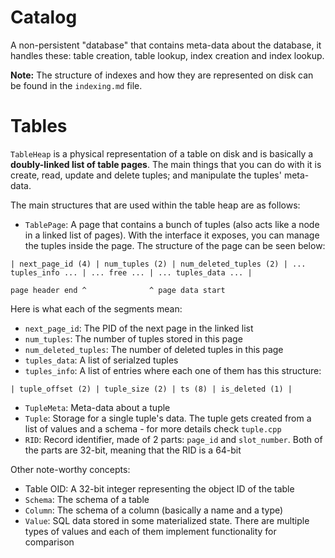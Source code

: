 # Catalog

A non-persistent "database" that contains meta-data about the database, it handles these: table creation, table lookup, index creation and index lookup.

**Note:** The structure of indexes and how they are represented on disk can be found in the `indexing.md` file.

# Tables

`TableHeap` is a physical representation of a table on disk and is basically a **doubly-linked list of table pages**. The main things that you can do with it is create, read, update and delete tuples; and manipulate the tuples' meta-data.

The main structures that are used within the table heap are as follows:
- `TablePage`: A page that contains a bunch of tuples (also acts like a node in a linked list of pages). With the interface it exposes, you can manage the tuples inside the page. The structure of the page can be seen below:

```text
| next_page_id (4) | num_tuples (2) | num_deleted_tuples (2) | ... tuples_info ... | ... free ... | ... tuples_data ... |
                                                                   page header end ^              ^ page data start
```

Here is what each of the segments mean:
- `next_page_id`: The PID of the next page in the linked list
- `num_tuples`: The number of tuples stored in this page
- `num_deleted_tuples`: The number of deleted tuples in this page
- `tuples_data`: A list of serialzed tuples
- `tuples_info`: A list of entries where each one of them has this structure:

```text
| tuple_offset (2) | tuple_size (2) | ts (8) | is_deleted (1) |
```

- `TupleMeta`: Meta-data about a tuple
- `Tuple`: Storage for a single tuple's data. The tuple gets created from a list of values and a schema - for more details check `tuple.cpp`
- `RID`: Record identifier, made of 2 parts: `page_id` and `slot_number`. Both of the parts are 32-bit, meaning that the RID is a 64-bit

Other note-worthy concepts:
- Table OID: A 32-bit integer representing the object ID of the table
- `Schema`: The schema of a table
- `Column`: The schema of a column (basically a name and a type)
- `Value`: SQL data stored in some materialized state. There are multiple types of values and each of them implement functionality for comparison